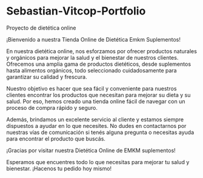 # Sebastian-Vitcop-Portfolio
Proyecto de dietética online

¡Bienvenido a nuestra Tienda Online de Dietética Emkm Suplementos!

En nuestra dietética online, nos esforzamos por ofrecer productos naturales y orgánicos para mejorar la salud y el bienestar de nuestros clientes. Ofrecemos una amplia gama de productos dietéticos, desde suplementos hasta alimentos orgánicos, todo seleccionado cuidadosamente para garantizar su calidad y frescura.

Nuestro objetivo es hacer que sea fácil y conveniente para nuestros clientes encontrar los productos que necesitan para mejorar su dieta y su salud. Por eso, hemos creado una tienda online fácil de navegar con un proceso de compra rápido y seguro.

Además, brindamos un excelente servicio al cliente y estamos siempre dispuestos a ayudar en lo que necesites. No dudes en contactarnos por nuestras vías de comunicación si tenés alguna pregunta o necesitas ayuda para encontrar el producto que buscás.

¡Gracias por visitar nuestra Dietética Online de EMKM suplementos!

 Esperamos que encuentres todo lo que necesitas para mejorar tu salud y bienestar. ¡Hacenos tu pedido hoy mismo!